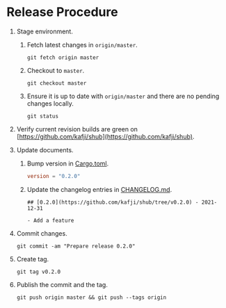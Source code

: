 # Release Procedure

1. Stage environment.

    1. Fetch latest changes in `origin/master`.

        ```
        git fetch origin master
        ```

    2. Checkout to `master`.

        ```
        git checkout master
        ```

    3. Ensure it is up to date with `origin/master` and there are no pending changes locally.

        ```
        git status
        ```

2. Verify current revision builds are green on [https://github.com/kafji/shub](https://github.com/kafji/shub).

3. Update documents.

    1. Bump version in [Cargo.toml](../Cargo.toml).

        ```toml
        version = "0.2.0"
        ```

    2. Update the changelog entries in [CHANGELOG.md](../CHANGELOG.md).

        ```
        ## [0.2.0](https://github.com/kafji/shub/tree/v0.2.0) - 2021-12-31

        - Add a feature

        ```

4. Commit changes.

    ```
    git commit -am "Prepare release 0.2.0"
    ```

5. Create tag.

    ```
    git tag v0.2.0
    ```

6. Publish the commit and the tag.

    ```
    git push origin master && git push --tags origin
    ```

